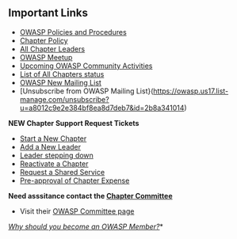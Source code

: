 ## Important Links
* [OWASP Policies and Procedures](https://owasp.org/www-policy/)
* [Chapter Policy](https://owasp.org/www-policy/)
* [All Chapter Leaders](/chapters/leaders/)
* [OWASP Meetup](https://owasp.meetup.com)
* [Upcoming OWASP Community Activities](/chapters/events/)
* [List of All Chapters status](https://owasp.org/chapters/status/)
* [OWASP New Mailing List](https://owasp.us17.list-manage.com/subscribe?u=a8012c9e2e384bf8ea8d7deb7&id=22be76c892)
* [Unsubscribe from OWASP Mailing List}(https://owasp.us17.list-manage.com/unsubscribe?u=a8012c9e2e384bf8ea8d7deb7&id=2b8a341014)

**NEW Chapter Support Request Tickets**
  - [Start a New Chapter](https://owasporg.atlassian.net/servicedesk/customer/portal/8) 
  - [Add a New Leader](https://owasporg.atlassian.net/servicedesk/customer/portal/8) 
  - [Leader stepping down](https://owasporg.atlassian.net/servicedesk/customer/portal/8) 
  - [Reactivate a Chapter](https://owasporg.atlassian.net/servicedesk/customer/portal/8) 
  - [Request a Shared Service](https://owasporg.atlassian.net/servicedesk/customer/portal/8) 
  - [Pre-approval of Chapter Expense](https://owasporg.atlassian.net/servicedesk/customer/portal/8) 
  
**Need asssitance contact the [Chapter Committee](mailto:chapter-committee@owasp.org)**
* Visit their [OWASP Committee page](https://owasp.org/www-committee-chapter/)

*[Why should you become an OWASP Member?](https://youtu.be/RrUQYkzdaos)**


